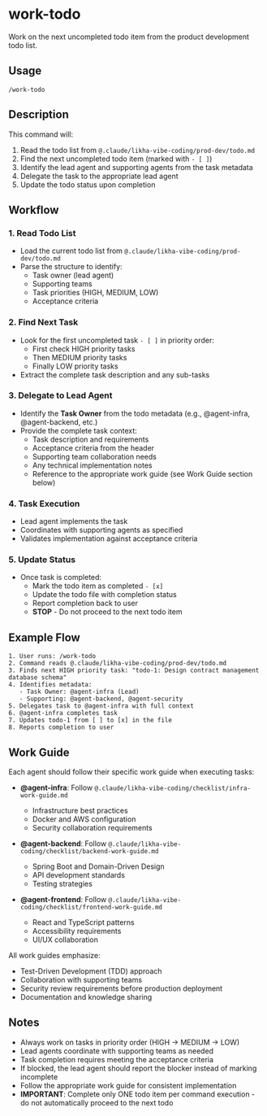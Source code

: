 # work-todo

Work on the next uncompleted todo item from the product development todo list.

## Usage

```
/work-todo
```

## Description

This command will:
1. Read the todo list from `@.claude/likha-vibe-coding/prod-dev/todo.md`
2. Find the next uncompleted todo item (marked with `- [ ]`)
3. Identify the lead agent and supporting agents from the task metadata
4. Delegate the task to the appropriate lead agent
5. Update the todo status upon completion

## Workflow

### 1. Read Todo List
- Load the current todo list from `@.claude/likha-vibe-coding/prod-dev/todo.md`
- Parse the structure to identify:
  - Task owner (lead agent)
  - Supporting teams
  - Task priorities (HIGH, MEDIUM, LOW)
  - Acceptance criteria

### 2. Find Next Task
- Look for the first uncompleted task `- [ ]` in priority order:
  - First check HIGH priority tasks
  - Then MEDIUM priority tasks
  - Finally LOW priority tasks
- Extract the complete task description and any sub-tasks

### 3. Delegate to Lead Agent
- Identify the **Task Owner** from the todo metadata (e.g., @agent-infra, @agent-backend, etc.)
- Provide the complete task context:
  - Task description and requirements
  - Acceptance criteria from the header
  - Supporting team collaboration needs
  - Any technical implementation notes
  - Reference to the appropriate work guide (see Work Guide section below)

### 4. Task Execution
- Lead agent implements the task
- Coordinates with supporting agents as specified
- Validates implementation against acceptance criteria

### 5. Update Status
- Once task is completed:
  - Mark the todo item as completed `- [x]`
  - Update the todo file with completion status
  - Report completion back to user
  - **STOP** - Do not proceed to the next todo item

## Example Flow

```
1. User runs: /work-todo
2. Command reads @.claude/likha-vibe-coding/prod-dev/todo.md
3. Finds next HIGH priority task: "todo-1: Design contract management database schema"
4. Identifies metadata:
   - Task Owner: @agent-infra (Lead)
   - Supporting: @agent-backend, @agent-security
5. Delegates task to @agent-infra with full context
6. @agent-infra completes task
7. Updates todo-1 from [ ] to [x] in the file
8. Reports completion to user
```

## Work Guide

Each agent should follow their specific work guide when executing tasks:

- **@agent-infra**: Follow `@.claude/likha-vibe-coding/checklist/infra-work-guide.md`
  - Infrastructure best practices
  - Docker and AWS configuration
  - Security collaboration requirements
  
- **@agent-backend**: Follow `@.claude/likha-vibe-coding/checklist/backend-work-guide.md`
  - Spring Boot and Domain-Driven Design
  - API development standards
  - Testing strategies
  
- **@agent-frontend**: Follow `@.claude/likha-vibe-coding/checklist/frontend-work-guide.md`
  - React and TypeScript patterns
  - Accessibility requirements
  - UI/UX collaboration

All work guides emphasize:
- Test-Driven Development (TDD) approach
- Collaboration with supporting teams
- Security review requirements before production deployment
- Documentation and knowledge sharing

## Notes

- Always work on tasks in priority order (HIGH → MEDIUM → LOW)
- Lead agents coordinate with supporting teams as needed
- Task completion requires meeting the acceptance criteria
- If blocked, the lead agent should report the blocker instead of marking incomplete
- Follow the appropriate work guide for consistent implementation
- **IMPORTANT**: Complete only ONE todo item per command execution - do not automatically proceed to the next todo
